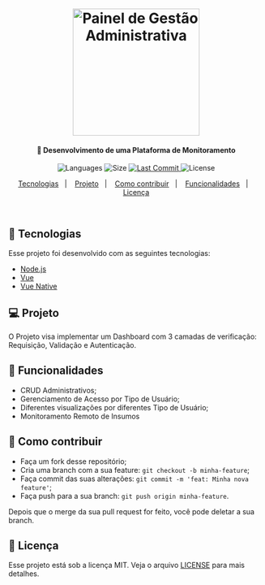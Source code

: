 <h1 align="center">
    <img alt="Painel de Gestão Administrativa" title="#AdminPG" src="" width="250px" />
</h1>

<h4 align="center">
  🚀 Desenvolvimento de uma Plataforma de Monitoramento
</h4>
<p align="center">
  <img alt="Languages" src="https://img.shields.io/github/languages/count/JoanPedro/AdminPanel-Controller">

  <img alt="Size" src="https://img.shields.io/github/repo-size/JoanPedro/AdminPanel-Controller">
  
  <a href="https://github.com/JoanPedro/AdminPanel-Controller/commits/master">
    <img alt="Last Commit" src="https://img.shields.io/github/last-commit/JoanPedro/AdminPanel-Controller">
  </a>

  <img alt="License" src="https://img.shields.io/badge/license-MIT-brightgreen">
</p>

<p align="center">
  <a href="#rocket-tecnologias">Tecnologias</a>&nbsp;&nbsp;&nbsp;|&nbsp;&nbsp;&nbsp;
  <a href="#-projeto">Projeto</a>&nbsp;&nbsp;&nbsp;|&nbsp;&nbsp;&nbsp;
  <a href="#-como-contribuir">Como contribuir</a>&nbsp;&nbsp;&nbsp;|&nbsp;&nbsp;&nbsp;
  <a href="#wrench-funcionalidades">Funcionalidades</a>&nbsp;&nbsp;&nbsp;|&nbsp;&nbsp;&nbsp;
  <a href="#memo-licença">Licença</a>
</p>

<br>

## :rocket: Tecnologias

Esse projeto foi desenvolvido com as seguintes tecnologias:

- [Node.js](https://nodejs.org/en/)
- [Vue](https://vuejs.org/)
- [Vue Native](https://vue-native.io/)

## 💻 Projeto

O Projeto visa implementar um Dashboard com 3 camadas de verificação: Requisição, Validação e Autenticação.

## :wrench: Funcionalidades

- CRUD Administrativos;
- Gerenciamento de Acesso por Tipo de Usuário;
- Diferentes visualizações por diferentes Tipo de Usuário;
- Monitoramento Remoto de Insumos

## 🤔 Como contribuir

- Faça um fork desse repositório;
- Cria uma branch com a sua feature: `git checkout -b minha-feature`;
- Faça commit das suas alterações: `git commit -m 'feat: Minha nova feature'`;
- Faça push para a sua branch: `git push origin minha-feature`.

Depois que o merge da sua pull request for feito, você pode deletar a sua branch.

## :memo: Licença

Esse projeto está sob a licença MIT. Veja o arquivo [LICENSE](LICENSE) para mais detalhes.


